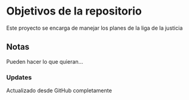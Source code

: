 # Objetivos de la repositorio

Este proyecto se encarga de manejar los planes de la liga de la justicia


## Notas
Pueden hacer lo que quieran...

### Updates
Actualizado desde GitHub completamente
